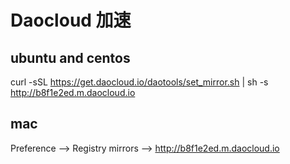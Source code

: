 # Daocloud 加速
## ubuntu and centos
curl -sSL https://get.daocloud.io/daotools/set_mirror.sh | sh -s http://b8f1e2ed.m.daocloud.io

## mac
Preference --> Registry mirrors --> http://b8f1e2ed.m.daocloud.io
